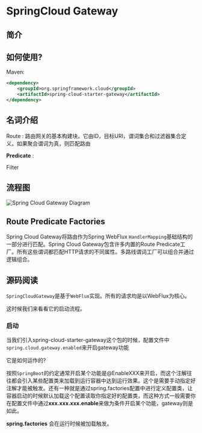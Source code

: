 # SpringCloud Gateway

## 简介



## 如何使用?

Maven:

```XML
<dependency>
    <groupId>org.springframework.cloud</groupId>
    <artifactId>spring-cloud-starter-gateway</artifactId>
</dependency>
```



## 名词介绍

Route : 路由网关的基本构建块。它由ID，目标URI，谓词集合和过滤器集合定义。如果聚合谓词为真，则匹配路由

**Predicate** : 

Filter



## 流程图

![Spring Cloud Gateway Diagram](https://raw.githubusercontent.com/spring-cloud/spring-cloud-gateway/master/docs/src/main/asciidoc/images/spring_cloud_gateway_diagram.png)



## Route Predicate Factories

Spring Cloud Gateway将路由作为Spring WebFlux `HandlerMapping`基础结构的一部分进行匹配。Spring Cloud Gateway包含许多内置的Route Predicate工厂。所有这些谓词都匹配HTTP请求的不同属性。多路线谓词工厂可以组合并通过逻辑组合。



## 源码阅读

`SpringCloudGateway`是基于`WebFlux`实现。所有的请求均是以WebFlux为核心。

这时候我们来看看它的启动流程。



### 启动

当我们引入spring-cloud-starter-gateway这个包的时候，配置文件中`spring.cloud.gateway.enabled`来开启gateway功能

它是如何运作的?

按照`SpringBoot`的约定通常开启某个功能是@EnableXXX来开启，而这个注解往往都会引入某些配置类来加载到运行容器中达到运行效果。这个是需要手动指定好注解才能被触发。还有一种就是通过spring.factories配置中进行定义配置类，让容器启动的时候默认加载这个配置读取你指定好的配置类，而这种方式一般需要你在配置文件中通过**xxx.xxx.xxx.enable**来做为条件开启某个功能，gateway则是如此。

**spring.factories** 会在运行时候被加载触发。





